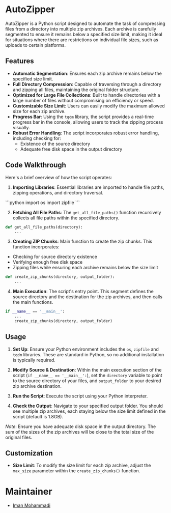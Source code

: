 # AutoZipper

AutoZipper is a Python script designed to automate the task of compressing files from a directory into multiple zip archives. Each archive is carefully segmented to ensure it remains below a specified size limit, making it ideal for situations where there are restrictions on individual file sizes, such as uploads to certain platforms.

## Features

- **Automatic Segmentation**: Ensures each zip archive remains below the specified size limit.
- **Full Directory Compression**: Capable of traversing through a directory and zipping all files, maintaining the original folder structure.
- **Optimized for Large File Collections**: Built to handle directories with a large number of files without compromising on efficiency or speed.
- **Customizable Size Limit**: Users can easily modify the maximum allowed size for each zip archive.
- **Progress Bar**: Using the `tqdm` library, the script provides a real-time progress bar in the console, allowing users to track the zipping process visually.
- **Robust Error Handling**: The script incorporates robust error handling, including checking for:
  - Existence of the source directory
  - Adequate free disk space in the output directory

## Code Walkthrough

Here's a brief overview of how the script operates:

1. **Importing Libraries**: Essential libraries are imported to handle file paths, zipping operations, and directory traversal.

\```python
import os
import zipfile
\```

2. **Fetching All File Paths**: The `get_all_file_paths()` function recursively collects all file paths within the specified directory.

```python
def get_all_file_paths(directory):
    ...
```

3. **Creating ZIP Chunks**: Main function to create the zip chunks. This function incorporates:
  - Checking for source directory existence
  - Verifying enough free disk space
  - Zipping files while ensuring each archive remains below the size limit

```python
def create_zip_chunks(directory, output_folder):
    ...
```

4. **Main Execution**: The script's entry point. This segment defines the source directory and the destination for the zip archives, and then calls the main functions.

```python
if __name__ == '__main__':
    ...
    create_zip_chunks(directory, output_folder)
```

## Usage

1. **Set Up**: Ensure your Python environment includes the `os`, `zipfile` and `tqdm` libraries. These are standard in Python, so no additional installation is typically required.

2. **Modify Source & Destination**: Within the main execution section of the script (`if __name__ == '__main__':`), set the `directory` variable to point to the source directory of your files, and `output_folder` to your desired zip archive destination.

3. **Run the Script**: Execute the script using your Python interpreter. 

4. **Check the Output**: Navigate to your specified output folder. You should see multiple zip archives, each staying below the size limit defined in the script (default is 1.8GB).

_Note_: Ensure you have adequate disk space in the output directory. The sum of the sizes of the zip archives will be close to the total size of the original files.

## Customization

- **Size Limit**: To modify the size limit for each zip archive, adjust the `max_size` parameter within the `create_zip_chunks()` function.

# Maintainer
- [Iman Mohammadi](https://github.com/Imanm02)
